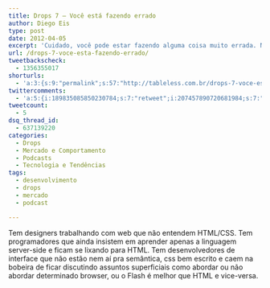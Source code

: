 ```yaml
---
title: Drops 7 – Você está fazendo errado
author: Diego Eis
type: post
date: 2012-04-05
excerpt: 'Cuidado, você pode estar fazendo alguma coisa muito errada. Na verdade foi mais um desabafo. '
url: /drops-7-voce-esta-fazendo-errado/
tweetbackscheck:
  - 1356355017
shorturls:
  - 'a:3:{s:9:"permalink";s:57:"http://tableless.com.br/drops-7-voce-esta-fazendo-errado/";s:7:"tinyurl";s:26:"http://tinyurl.com/84rc7ck";s:4:"isgd";s:19:"http://is.gd/7BM7Ki";}'
twittercomments:
  - 'a:5:{i:189835085850230784;s:7:"retweet";i:207457890720681984;s:7:"retweet";i:207457392496091136;s:7:"retweet";i:207456786591137793;s:7:"retweet";i:223405467848818689;s:7:"retweet";}'
tweetcount:
  - 5
dsq_thread_id:
  - 637139220
categories:
  - Drops
  - Mercado e Comportamento
  - Podcasts
  - Tecnologia e Tendências
tags:
  - desenvolvimento
  - drops
  - mercado
  - podcast

---
```

Tem designers trabalhando com web que não entendem HTML/CSS. Tem programadores que ainda insistem em aprender apenas a linguagem server-side e ficam se lixando para HTML. Tem desenvolvedores de interface que não estão nem aí pra semântica, css bem escrito e caem na bobeira de ficar discutindo assuntos superficiais como abordar ou não abordar determinado browser, ou o Flash é melhor que HTML e vice-versa.